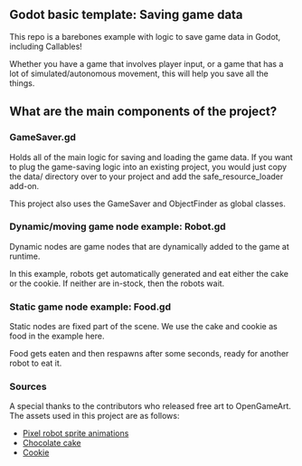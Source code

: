 ## Godot basic template: Saving game data

This repo is a barebones example with logic to save game data in Godot, including Callables!

Whether you have a game that involves player input, or a game that has a lot of simulated/autonomous movement, this will help you save all the things.


## What are the main components of the project?

### GameSaver.gd

Holds all of the main logic for saving and loading the game data. If you want to plug the game-saving logic into an existing project, you would just copy the data/ directory over to your project and add the safe_resource_loader add-on.

This project also uses the GameSaver and ObjectFinder as global classes.

### Dynamic/moving game node example: Robot.gd

Dynamic nodes are game nodes that are dynamically added to the game at runtime.

In this example, robots get automatically generated and eat either the cake or the cookie. If neither are in-stock, then the robots wait.

### Static game node example: Food.gd

Static nodes are fixed part of the scene. We use the cake and cookie as food in the example here.

Food gets eaten and then respawns after some seconds, ready for another robot to eat it.


### Sources

A special thanks to the contributors who released free art to OpenGameArt. The assets used in this project are as follows:

* [Pixel robot sprite animations](https://opengameart.org/content/pixel-robot)
* [Chocolate cake](https://opengameart.org/content/16x16-pixel-cake)
* [Cookie](https://opengameart.org/content/cookie-2)
